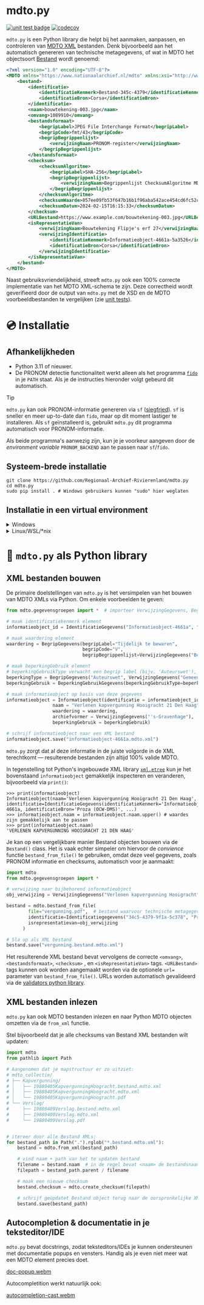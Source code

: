 # mdto.py

[![unit test badge](https://github.com/Regionaal-Archief-Rivierenland/mdto.py/actions/workflows/pytest.yml/badge.svg)](https://github.com/Regionaal-Archief-Rivierenland/mdto.py/actions)
[![codecov](https://codecov.io/gh/Regionaal-Archief-Rivierenland/mdto.py/graph/badge.svg?token=9VW5IT370J)](https://codecov.io/gh/Regionaal-Archief-Rivierenland/mdto.py)

`mdto.py` is een Python library die helpt bij het aanmaken, aanpassen, en controleren van [MDTO XML](https://www.nationaalarchief.nl/archiveren/mdto/xml-schema) bestanden. Denk bijvoorbeeld aan het automatisch genereren van technische metagegevens, of wat in MDTO het objectsoort [Bestand](https://www.nationaalarchief.nl/archiveren/mdto/metagegevensschema#collapse-102796) wordt genoemd:

``` xml
<?xml version="1.0" encoding="UTF-8"?>
<MDTO xmlns="https://www.nationaalarchief.nl/mdto" xmlns:xsi="http://www.w3.org/2001/XMLSchema-instance" xsi:schemaLocation="https://www.nationaalarchief.nl/mdto https://www.nationaalarchief.nl/mdto/MDTO-XML1.0.1.xsd">
    <bestand>
        <identificatie>
            <identificatieKenmerk>Bestand-345c-4379</identificatieKenmerk>
            <identificatieBron>Corsa</identificatieBron>
        </identificatie>
        <naam>bouwtekening-003.jpg</naam>
        <omvang>1089910</omvang>
        <bestandsformaat>
            <begripLabel>JPEG File Interchange Format</begripLabel>
            <begripCode>fmt/43</begripCode>
            <begripBegrippenlijst>
                <verwijzingNaam>PRONOM-register</verwijzingNaam>
            </begripBegrippenlijst>
        </bestandsformaat>
        <checksum>
            <checksumAlgoritme>
                <begripLabel>SHA-256</begripLabel>
                <begripBegrippenlijst>
                    <verwijzingNaam>Begrippenlijst ChecksumAlgoritme MDTO</verwijzingNaam>
                </begripBegrippenlijst>
            </checksumAlgoritme>
            <checksumWaarde>857ee09fb53f647b16b1f96aba542ace454cd6fc52c9844d4ddb8218c5d61b6c</checksumWaarde>
            <checksumDatum>2024-02-15T16:15:33</checksumDatum>
        </checksum>
        <URLBestand>https://www.example.com/bouwtekening-003.jpg</URLBestand>
        <isRepresentatieVan>
            <verwijzingNaam>Bouwtekening Flipje's erf 27</verwijzingNaam>
            <verwijzingIdentificatie>
                <identificatieKenmerk>Informatieobject-4661a-5a3526</identificatieKenmerk>
                <identificatieBron>Corsa</identificatieBron>
            </verwijzingIdentificatie>
        </isRepresentatieVan>
    </bestand>
</MDTO>
```

Naast gebruiksvriendelijkheid, streeft `mdto.py` ook een 100% correcte implementatie van het MDTO XML-schema te zijn. Deze correctheid wordt geverifieerd door de output van `mdto.py` met de XSD en de MDTO voorbeeldbestanden te vergelijken (zie [unit tests](tests/)).

# 💿 Installatie

## Afhankelijkheden


* Python 3.11 of nieuwer.
* De PRONOM detectie functionaliteit werkt alleen als het programma [`fido`](https://github.com/openpreserve/fido) in je `PATH` staat. Als je de instructies hieronder volgt gebeurd dit automatisch.


> [!TIP]
> `mdto.py` kan ook PRONOM-informatie genereren via `sf` ([siegfried](https://github.com/richardlehane/siegfried)). `sf` is sneller en meer up-to-date dan `fido`, maar op dit moment lastiger te installeren. Als `sf` geïnstalleerd is, gebruikt `mdto.py` dit programma automatisch voor PRONOM-informatie.
> 
> Als beide programma's aanwezig zijn, kun je je voorkeur aangeven door de _environment variable_ `PRONOM_BACKEND` aan te passen naar `sf`/`fido`.

## Systeem-brede installatie

``` shell
git clone https://github.com/Regionaal-Archief-Rivierenland/mdto.py
cd mdto.py
sudo pip install . # Windows gebruikers kunnen "sudo" hier weglaten
```

## Installatie in een virtual environment

<details>
<summary>Windows</summary>

``` shell
git clone https://github.com/Regionaal-Archief-Rivierenland/mdto.py
cd mdto.py
python -m venv mdto_env
mdto_env\Scripts\activate
pip install .
```
</details>

<details>
<summary>Linux/WSL/*nix</summary>

``` shell
git clone https://github.com/Regionaal-Archief-Rivierenland/mdto.py
cd mdto.py/
python -m venv mdto_env
source mdto_env/bin/activate
pip install .
```
</details>

# 📖 `mdto.py` als Python library

## XML bestanden bouwen

De primaire doelstellingen van `mdto.py` is het versimpelen van het bouwen van MDTO XMLs via Python. Om enkele voorbeelden te geven:

``` python
from mdto.gegevensgroepen import *  # importeer VerwijzingGegevens, BegripGegevens, BegripGegevens, etc.

# maak identificatiekenmerk element
informatieobject_id = IdentificatieGegevens("Informatieobject-4661a", "Proza (OCW-DMS)")

# maak waardering element
waardering = BegripGegevens(begripLabel="Tijdelijk te bewaren",
                            begripCode="V",
                            begripBegrippenlijst=VerwijzingGegevens("Begrippenlijst Waarderingen MDTO"))

# maak beperkingGebruik element
# beperkingGebruikType verwacht een begrip label (bijv. 'Auteurswet'), en een verwijzing naar een begrippenlijst
beperkingType = BegripGegevens("Auteurswet", VerwijzingGegevens("Gemeente Den Haag zaaksysteem begrippenlijst"))
beperkingGebruik = BeperkingGebruikGegevens(beperkingGebruikType=beperkingType)

# maak informatieobject op basis van deze gegevens
informatieobject = Informatieobject(identificatie = informatieobject_id,
                 naam = "Verlenen kapvergunning Hooigracht 21 Den Haag",
                 waardering = waardering,
                 archiefvormer = VerwijzingGegevens("'s-Gravenhage"),
                 beperkingGebruik = beperkingGebruik)

# schrijf informatieobject naar een XML bestand
informatieobject.save("informatieobject-4661a.mdto.xml")
```

`mdto.py` zorgt dat al deze informatie in de juiste volgorde in de XML terechtkomt — resulterende bestanden zijn altijd 100% valide MDTO.

In tegenstelling tot Python's ingebouwde XML library [`xml.etree`](https://docs.python.org/3/library/xml.etree.elementtree.html) kun je het bovenstaand `informatieobject` gemakkelijk inspecteren en veranderen, bijvoorbeeld via `print()`:

``` python-console
>>> print(informatieobject)
Informatieobject(naam='Verlenen kapvergunning Hooigracht 21 Den Haag',  identificatie=IdentificatieGegevens(identificatieKenmerk='Informatieobject-4661a, identificatieBron='Proza (OCW-DMS)', ...)
>>> informatieobject.naam = informatieobject.naam.upper() # waardes zijn gemakkelijk aan te passen
>>> print(informatieobject.naam)
'VERLENEN KAPVERGUNNING HOOIGRACHT 21 DEN HAAG'
```

Je kan op een vergelijkbare manier Bestand objecten bouwen via de `Bestand()` class. Het is vaak echter simpeler om hiervoor de _convience_ functie `bestand_from_file()` te gebruiken, omdat deze veel gegevens, zoals PRONOM informatie en checksums, automatisch voor je aanmaakt:


```python
import mdto
from mdto.gegevensgroepen import *

# verwijzing naar bijbehorend informatieobject
obj_verwijzing = VerwijzingGegevens("Verlenen kapvergunning Hooigracht")

bestand = mdto.bestand_from_file(
        file="vergunning.pdf",  # bestand waarvoor technische metagegevens moeten worden aangemaakt
        identificatie=Identificatiegegevens("34c5-4379-9f1a-5c378", "Proza (DMS)"),
        isrepresentatievan=obj_verwijzing
      )

# Sla op als XML bestand
bestand.save("vergunning.bestand.mdto.xml")
```

Het resulterende XML bestand bevat vervolgens de correcte `<omvang>`, `<bestandsformaat>`, `<checksum>` , en `<isRepresentatieVan>` tags. `<URLBestand>` tags kunnen ook worden aangemaakt worden via de optionele `url=` parameter van `bestand_from_file()`. URLs worden automatisch gevalideerd via de [validators python library](https://pypi.org/project/validators/).

## XML bestanden inlezen

`mdto.py` kan ook MDTO bestanden inlezen en naar Python MDTO objecten omzetten via de `from_xml` functie.

Stel bijvoorbeeld dat je alle checksums van Bestand XML bestanden wilt updaten:

``` python
import mdto
from pathlib import Path

# Aangenomen dat je mapstructuur er zo uitziet:
# mdto_collectie/
# ├── Kapvergunning/
# │   ├── 19880405KapvergunningHoogracht.bestand.mdto.xml
# │   ├── 19880405KapvergunningHoogracht.mdto.xml
# │   └── 19880405KapvergunningHoogracht.pdf
# └── Verslag/
#     ├── 19880409Verslag.bestand.mdto.xml
#     ├── 19880409Verslag.mdto.xml
#     └── 19880409Verslag.pdf


# itereer door alle Bestand XMLs:
for bestand_path in Path(".").rglob("*.bestand.mdto.xml"):
    bestand = mdto.from_xml(bestand_path)

    # vind naam + path van het te updaten bestand
    filename = bestand.naam  # in de regel bevat <naam> de bestandsnaam
    filepath = bestand_path.parent / filename

    # maak een nieuwe checksum
    bestand.checksum = mdto.create_checksum(filepath)

    # schrijf geüpdatet Bestand object terug naar de oorspronkelijke XML file
    bestand.save(bestand_path)
```

## Autocompletion & documentatie in je teksteditor/IDE

`mdto.py` bevat docstrings, zodat teksteditors/IDEs je kunnen ondersteunen met documentatie popups en vensters. Handig als je even niet meer wat een MDTO element precies doet.

[doc-popup.webm](https://github.com/Regionaal-Archief-Rivierenland/mdto/assets/10417027/de41c4e5-900d-48c3-b04b-57dc703e201e)

Autocompletition werkt natuurlijk ook:

[autocompletion-cast.webm](https://github.com/Regionaal-Archief-Rivierenland/mdto/assets/10417027/da6ffff7-132e-481c-b3a0-fd1674fd5da7)

<!-- TODO: sectie/link naar het gebruik van mdto.py (of: het toekomstige programma 'bestand') in een commandline omgeving -->
